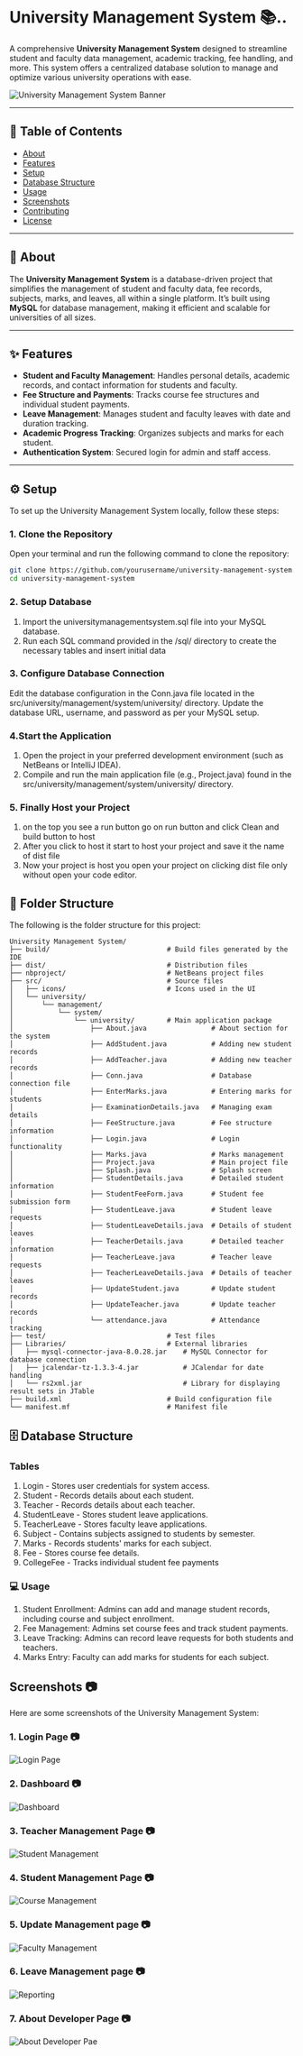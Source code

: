 # University Management System 📚..

A comprehensive **University Management System** designed to streamline student and faculty data management, academic tracking, fee handling, and more. This system offers a centralized database solution to manage and optimize various university operations with ease.

![University Management System Banner](https://github.com/amitkumardemo/University-Management-System/blob/main/Images/Main%20Page)

---

## 📑 Table of Contents
- [About](#about)
- [Features](#features)
- [Setup](#setup)
- [Database Structure](#database-structure)
- [Usage](#usage)
- [Screenshots](#screenshots)
- [Contributing](#contributing)
- [License](#license)

---

## 📘 About
The **University Management System** is a database-driven project that simplifies the management of student and faculty data, fee records, subjects, marks, and leaves, all within a single platform. It’s built using **MySQL** for database management, making it efficient and scalable for universities of all sizes.

---

## ✨ Features
- **Student and Faculty Management**: Handles personal details, academic records, and contact information for students and faculty.
- **Fee Structure and Payments**: Tracks course fee structures and individual student payments.
- **Leave Management**: Manages student and faculty leaves with date and duration tracking.
- **Academic Progress Tracking**: Organizes subjects and marks for each student.
- **Authentication System**: Secured login for admin and staff access.

---

## ⚙️ Setup

To set up the University Management System locally, follow these steps:

### 1. Clone the Repository

Open your terminal and run the following command to clone the repository:
```bash
git clone https://github.com/yourusername/university-management-system.git
cd university-management-system
```

### 2. Setup Database 
1. Import the universitymanagementsystem.sql file into your MySQL database.
2. Run each SQL command provided in the /sql/ directory to create the necessary tables and insert initial data

### 3. Configure Database Connection
Edit the database configuration in the Conn.java file located in the src/university/management/system/university/ directory. Update the database URL, username, and password as per your MySQL setup.

### 4.Start the Application
1. Open the project in your preferred development environment (such as NetBeans or IntelliJ IDEA).
2. Compile and run the main application file (e.g., Project.java) found in the src/university/management/system/university/ directory.

### 5. Finally Host your Project

1. on the top you see a run button go on run button and click Clean and build button to host
2. After you click to host it start to host your project and save it the name of dist file 
3. Now your project is host you open your project on clicking dist file only without open your code editor.
   
## 📂 Folder Structure

The following is the folder structure for this project:

```plaintext
University Management System/
├── build/                             # Build files generated by the IDE
├── dist/                              # Distribution files
├── nbproject/                         # NetBeans project files
├── src/                               # Source files
│   ├── icons/                         # Icons used in the UI
│   └── university/
│       └── management/
│           └── system/
│               └── university/        # Main application package
│                   ├── About.java                # About section for the system
│                   ├── AddStudent.java           # Adding new student records
│                   ├── AddTeacher.java           # Adding new teacher records
│                   ├── Conn.java                 # Database connection file
│                   ├── EnterMarks.java           # Entering marks for students
│                   ├── ExaminationDetails.java   # Managing exam details
│                   ├── FeeStructure.java         # Fee structure information
│                   ├── Login.java                # Login functionality
│                   ├── Marks.java                # Marks management
│                   ├── Project.java              # Main project file
│                   ├── Splash.java               # Splash screen
│                   ├── StudentDetails.java       # Detailed student information
│                   ├── StudentFeeForm.java       # Student fee submission form
│                   ├── StudentLeave.java         # Student leave requests
│                   ├── StudentLeaveDetails.java  # Details of student leaves
│                   ├── TeacherDetails.java       # Detailed teacher information
│                   ├── TeacherLeave.java         # Teacher leave requests
│                   ├── TeacherLeaveDetails.java  # Details of teacher leaves
│                   ├── UpdateStudent.java        # Update student records
│                   ├── UpdateTeacher.java        # Update teacher records
│                   └── attendance.java           # Attendance tracking
├── test/                              # Test files
├── Libraries/                         # External libraries
│   ├── mysql-connector-java-8.0.28.jar    # MySQL Connector for database connection
│   ├── jcalendar-tz-1.3.3-4.jar           # JCalendar for date handling
│   └── rs2xml.jar                         # Library for displaying result sets in JTable
├── build.xml                          # Build configuration file
└── manifest.mf                        # Manifest file

```
## 🗄️ Database Structure
### Tables
1. Login - Stores user credentials for system access.
2. Student - Records details about each student.
3. Teacher - Records details about each teacher.
4. StudentLeave - Stores student leave applications.
5. TeacherLeave - Stores faculty leave applications.
6. Subject - Contains subjects assigned to students by semester.
7. Marks - Records students' marks for each subject.
8. Fee - Stores course fee details.
9. CollegeFee - Tracks individual student fee payments

### 💻 Usage
1. Student Enrollment: Admins can add and manage student records, including course and subject enrollment.
2. Fee Management: Admins set course fees and track student payments.
3. Leave Tracking: Admins can record leave requests for both students and teachers.
4. Marks Entry: Faculty can add marks for students for each subject.

## Screenshots 📷

Here are some screenshots of the University Management System:

### 1. Login Page 📷
![Login Page](https://github.com/amitkumardemo/University-Management-System/blob/main/Images/Login%20Page)

### 2. Dashboard 📷
![Dashboard](https://github.com/amitkumardemo/University-Management-System/blob/main/Images/Main%20Page)

### 3. Teacher Management Page 📷

![Student Management](https://github.com/amitkumardemo/University-Management-System/blob/main/Images/New%20Teacher%20Page)

### 4. Student Management Page 📷
![Course Management](https://github.com/amitkumardemo/University-Management-System/blob/main/Images/Student%20Page)

### 5. Update Management page 📷
![Faculty Management](https://github.com/amitkumardemo/University-Management-System/blob/main/Images/Update%20Teacher%20Details)

### 6. Leave Management page 📷
![Reporting](https://github.com/amitkumardemo/University-Management-System/blob/main/Images/Apply%20Leave%20Page)

### 7. About Developer Page 📷
![About Developer Pae](https://github.com/amitkumardemo/University-Management-System/blob/main/Images/About%20Developer)

